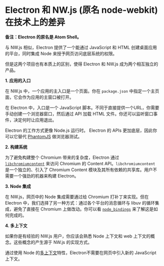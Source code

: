# Electron 和 NW.js (原名 node-webkit) 在技术上的差异

__备注：Electron 的原名是 Atom Shell。__

与 NW.js 相似，Electron 提供了一个能通过 JavaScript 和 HTML 创建桌面应用的平台，同时集成 Node 来授予网页访问底层系统的权限。

但是这两个项目也有本质上的区别，使得 Electron 和 NW.js 成为两个相互独立的产品。

__1. 应用的入口__

在 NW.js 中，一个应用的主入口是一个页面。你在 `package.json` 中指定一个主页面，它会作为应用的主窗口被打开。

在 Electron 中，入口是一个 JavaScript 脚本。不同于直接提供一个URL，你需要手动创建一个浏览器窗口，然后通过 API 加载 HTML 文件。你还可以监听窗口事件，决定何时让应用退出。

Electron 的工作方式更像 Node.js 运行时。 Electron 的 APIs 更加底层，因此你可以它替代 [PhantomJS](http://phantomjs.org/) 做浏览器测试。

__2. 构建系统__

为了避免构建整个 Chromium 带来的复杂度，Electron 通过 [`libchromiumcontent`](https://github.com/brightray/libchromiumcontent) 来访问 Chromium 的 Content API。`libchromiumcontent` 是一个独立的、引入了 Chromium Content 模块及其所有依赖的共享库。用户不需要一个强劲的机器来构建 Electron。

__3. Node 集成__

在 NW.js，网页中的 Node 集成需要通过给 Chromium 打补丁来实现。但在 Electron 中，我们选择了另一种方式：通过各个平台的消息循环与 libuv 的循环集成，避免了直接在 Chromium 上做改动。你可以看 [`node_bindings`][node-bindings] 来了解这是如何完成的。

__4. 多上下文__

如果你是有经验的 NW.js 用户，你应该会熟悉 Node 上下文和 web 上下文的概念。这些概念的产生源于 NW.js 的实现方式。

通过使用 Node 的[多上下文](http://strongloop.com/strongblog/whats-new-node-js-v0-12-multiple-context-execution/)特性，Electron不需要在网页中引入新的 JavaScript 上下文。

[node-bindings]: https://github.com/atom/electron/tree/master/atom/common

